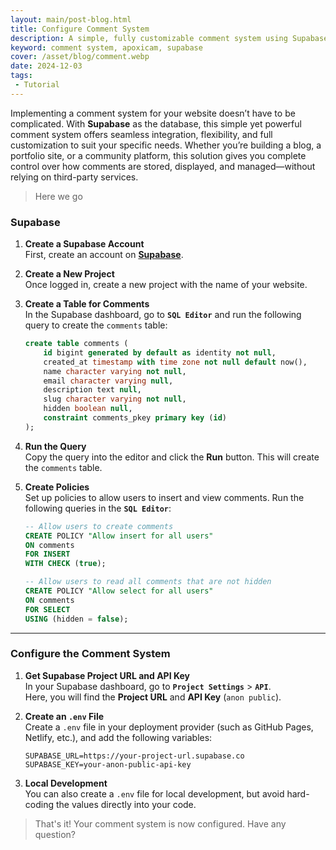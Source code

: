 ```yaml
---
layout: main/post-blog.html
title: Configure Comment System
description: A simple, fully customizable comment system using Supabase as the database. Easily manage, display, and store comments with complete control and flexibility
keyword: comment system, apoxicam, supabase
cover: /asset/blog/comment.webp
date: 2024-12-03
tags:
 - Tutorial
---
```



Implementing a comment system for your website doesn’t have to be complicated. With **Supabase** as the database, this simple yet powerful comment system offers seamless integration, flexibility, and full customization to suit your specific needs. Whether you’re building a blog, a portfolio site, or a community platform, this solution gives you complete control over how comments are stored, displayed, and managed—without relying on third-party services.
> Here we go

### Supabase

1. **Create a Supabase Account**  
   First, create an account on **[Supabase](https://supabase.com)**.

2. **Create a New Project**  
   Once logged in, create a new project with the name of your website.

3. **Create a Table for Comments**  
   In the Supabase dashboard, go to **`SQL Editor`** and run the following query to create the `comments` table:

   ```sql
   create table comments (
       id bigint generated by default as identity not null,
       created_at timestamp with time zone not null default now(),
       name character varying not null,
       email character varying null,
       description text null,
       slug character varying not null,
       hidden boolean null,
       constraint comments_pkey primary key (id)
   );
   ```

4. **Run the Query**  
   Copy the query into the editor and click the **Run** button. This will create the `comments` table.

5. **Create Policies**  
   Set up policies to allow users to insert and view comments. Run the following queries in the **`SQL Editor`**:

   ```sql
   -- Allow users to create comments
   CREATE POLICY "Allow insert for all users"
   ON comments
   FOR INSERT
   WITH CHECK (true); 

   -- Allow users to read all comments that are not hidden
   CREATE POLICY "Allow select for all users"
   ON comments
   FOR SELECT
   USING (hidden = false);
   ```

---

### Configure the Comment System

1. **Get Supabase Project URL and API Key**  
   In your Supabase dashboard, go to **`Project Settings`** > **`API`**.  
   Here, you will find the **Project URL** and **API Key** (`anon public`).

2. **Create an `.env` File**  
   Create a `.env` file in your deployment provider (such as GitHub Pages, Netlify, etc.), and add the following variables:

   ```env
   SUPABASE_URL=https://your-project-url.supabase.co
   SUPABASE_KEY=your-anon-public-api-key
   ```

3. **Local Development**  
   You can also create a `.env` file for local development, but avoid hard-coding the values directly into your code.

> That's it! Your comment system is now configured. Have any question?
